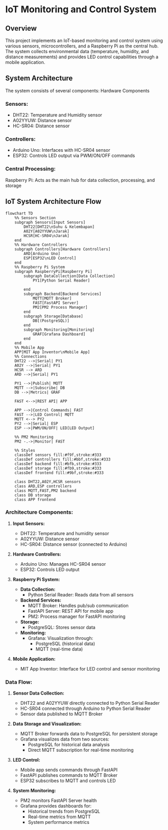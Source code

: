 # IoT Monitoring and Control System

## Overview
This project implements an IoT-based monitoring and control system using various sensors, microcontrollers, and a Raspberry Pi as the central hub. The system collects environmental data (temperature, humidity, and distance measurements) and provides LED control capabilities through a mobile application.

## System Architecture
The system consists of several components:
Hardware Components

### Sensors:
- DHT22: Temperature and Humidity sensor
- A02YYUW: Distance sensor
- HC-SR04: Distance sensor


### Controllers:

- Arduino Uno: Interfaces with HC-SR04 sensor
- ESP32: Controls LED output via PWM/ON/OFF commands


### Central Processing:

Raspberry Pi: Acts as the main hub for data collection, processing, and storage

## IoT System Architecture Flow
```mermaid
flowchart TD
    %% Sensors Section
    subgraph Sensors[Input Sensors]
        DHT22[DHT22\nSuhu & Kelembapan]
        A02Y[A02YYUW\nJarak]
        HCSR[HC-SR04\nJarak]
    end
    %% Hardware Controllers
    subgraph Controllers[Hardware Controllers]
        ARD[Arduino Uno]
        ESP[ESP32\nLED Control]
    end
    %% Raspberry Pi System
    subgraph RaspberryPi[Raspberry Pi]
        subgraph DataCollection[Data Collection]
            PY1[Python Serial Reader]

        end
        subgraph Backend[Backend Services]
            MQTT[MQTT Broker]
            FAST[FastAPI Server]
            PM2[PM2 Process Manager]
        end
        subgraph Storage[Database]
            DB[(PostgreSQL)]
        end
        subgraph Monitoring[Monitoring]
            GRAF[Grafana Dashboard]
        end
    end
    %% Mobile App
    APP[MIT App Inventor\nMobile App]
    %% Connections
    DHT22 -->|Serial| PY1
    A02Y -->|Serial| PY1
    HCSR --> ARD
    ARD -->|Serial| PY1
    
    PY1 -->|Publish| MQTT
    MQTT -->|Subscribe| DB
    DB -->|Metrics| GRAF
    
    FAST <-->|REST API| APP
    
    APP -->|Control Commands| FAST
    FAST -->|LED Control| MQTT
    MQTT <--> PY2
    PY2 -->|Serial| ESP
    ESP -->|PWM/ON/OFF| LED[LED Output]

    %% PM2 Monitoring
    PM2 -.->|Monitor| FAST

    %% Styles
    classDef sensors fill:#f9f,stroke:#333
    classDef controllers fill:#bbf,stroke:#333
    classDef backend fill:#bfb,stroke:#333
    classDef storage fill:#fb9,stroke:#333
    classDef frontend fill:#9bf,stroke:#333
    
    class DHT22,A02Y,HCSR sensors
    class ARD,ESP controllers
    class MQTT,FAST,PM2 backend
    class DB storage
    class APP frontend
```


### Architecture Components:

1. **Input Sensors:**
   - DHT22: Temperature and humidity sensor
   - A02YYUW: Distance sensor
   - HC-SR04: Distance sensor (connected to Arduino)

2. **Hardware Controllers:**
   - Arduino Uno: Manages HC-SR04 sensor
   - ESP32: Controls LED output

3. **Raspberry Pi System:**
   - **Data Collection:**
     - Python Serial Reader: Reads data from all sensors
   - **Backend Services:**
     - MQTT Broker: Handles pub/sub communication
     - FastAPI Server: REST API for mobile app
     - PM2: Process manager for FastAPI monitoring
   - **Storage:**
     - PostgreSQL: Stores sensor data
   - **Monitoring:**
     - Grafana: Visualization through:
       - PostgreSQL (historical data)
       - MQTT (real-time data)

4. **Mobile Application:**
   - MIT App Inventor: Interface for LED control and sensor monitoring

### Data Flow:
1. **Sensor Data Collection:**
   - DHT22 and A02YYUW directly connected to Python Serial Reader
   - HC-SR04 connected through Arduino to Python Serial Reader
   - Sensor data published to MQTT Broker

2. **Data Storage and Visualization:**
   - MQTT Broker forwards data to PostgreSQL for persistent storage
   - Grafana visualizes data from two sources:
     - PostgreSQL for historical data analysis
     - Direct MQTT subscription for real-time monitoring

3. **LED Control:**
   - Mobile app sends commands through FastAPI
   - FastAPI publishes commands to MQTT Broker
   - ESP32 subscribes to MQTT and controls LED

4. **System Monitoring:**
   - PM2 monitors FastAPI Server health
   - Grafana provides dashboards for:
     - Historical trends from PostgreSQL
     - Real-time metrics from MQTT
     - System performance metrics
